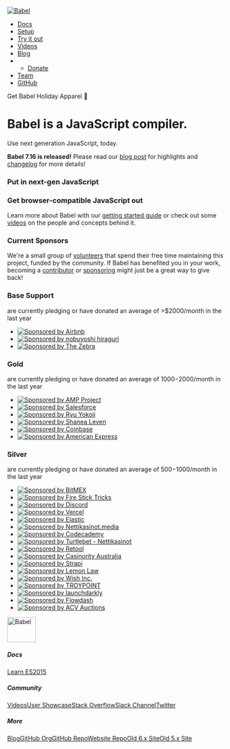 [<img src="https://d33wubrfki0l68.cloudfront.net/7a197cfe44548cc1a3f581152af70a3051e11671/78df8/img/babel.svg" alt="Babel" class="logo" />](https://babeljs.io/)

- [Docs](https://babeljs.io/docs/en/)
- [Setup](https://babeljs.io/setup)
- [Try it out](https://babeljs.io/repl)
- [Videos](https://babeljs.io/videos)
- [Blog](https://babeljs.io/blog/)
- - [Donate](https://opencollective.com/babel)
- [Team](https://babeljs.io/team)
- [GitHub](https://github.com/babel/babel)

[](https://teespring.com/babel-christmas?pr=FLAVORTOWN)

Get Babel Holiday Apparel 👕

# Babel is a JavaScript compiler.

Use next generation JavaScript, today.

**Babel 7.16 is released!** Please read our [blog post](https://babeljs.io/blog/2021/10/29/7.16.0) for highlights and [changelog](https://github.com/babel/babel/releases/tag/v7.16.0) for more details!

### Put in next-gen JavaScript

### Get browser-compatible JavaScript out

Learn more about Babel with our [getting started guide](https://babeljs.io/docs/en/index.html) or check out some [videos](https://babeljs.io/en/videos.html) on the people and concepts behind it.

### Current Sponsors

We're a small group of [volunteers](https://babeljs.io/en/team.html) that spend their free time maintaining this project, funded by the community. If Babel has benefited you in your work, becoming a [contributor](https://github.com/babel/babel/blob/main/CONTRIBUTING.md) or [sponsoring](https://opencollective.com/babel) might just be a great way to give back!

### Base Support

are currently pledging or have donated an average of &gt;$2000/month in the last year

- [![Sponsored by Airbnb](https://images.opencollective.com/airbnb/d327d66/logo.png)](https://www.airbnb.com/ "Airbnb")
- [![Sponsored by nobuyoshi hiraguri](https://images.opencollective.com/nobuyoshi-hiraguri/0a5d265/avatar.png)](https://opencollective.com/nobuyoshi-hiraguri "nobuyoshi hiraguri")
- [![Sponsored by The Zebra](https://images.opencollective.com/the-zebra/8a20279/logo.png)](https://www.thezebra.com/ "The Zebra")

### Gold

are currently pledging or have donated an average of $1000-$2000/month in the last year

- [![Sponsored by AMP Project](https://images.opencollective.com/amp/c8a3b25/logo.png)](https://www.ampproject.org/ "AMP Project")
- [![Sponsored by Salesforce](https://images.opencollective.com/salesforce/ca8f997/logo.png)](https://www.salesforce.com/ "Salesforce")
- [![Sponsored by Ryu Yokoji](https://images.opencollective.com/ryu-yokoji/1b85c1c/avatar.png)](https://opencollective.com/ryu-yokoji "Ryu Yokoji")
- [![Sponsored by Shanea Leven](https://images.opencollective.com/shanea-leven/ea42220/avatar.png)](https://www.codesee.io/ "Shanea Leven")
- [![Sponsored by Coinbase](https://avatars.githubusercontent.com/u/1885080?s=200&v=4)](https://github.com/coinbase "Coinbase")
- [![Sponsored by American Express](https://avatars.githubusercontent.com/u/3853301?s=200&v=4)](https://developer.americanexpress.com/ "American Express")

### Silver

are currently pledging or have donated an average of $500-$1000/month in the last year

- [![Sponsored by BitMEX](https://images.opencollective.com/bitmex/88df0a7/logo.png)](https://www.bitmex.com/ "BitMEX")
- [![Sponsored by Fire Stick Tricks](https://images.opencollective.com/fire-stick-tricks/b8fbe2c/logo.png)](https://www.firesticktricks.com/ "Fire Stick Tricks")
- [![Sponsored by Discord](https://images.opencollective.com/discordapp/f9645d9/logo.png)](https://discord.com/ "Discord")
- [![Sponsored by Vercel](https://images.opencollective.com/vercel/7ee187e/logo.png)](https://vercel.com/ "Vercel")
- [![Sponsored by Elastic](https://images.opencollective.com/elastic/dce5929/logo.png)](https://elastic.co/ "Elastic")
- [![Sponsored by Nettikasinot.media](https://images.opencollective.com/nettikasinot-media/2dba7da/logo.png)](https://www.nettikasinot.media/ "Nettikasinot.media")
- [![Sponsored by Codecademy](https://images.opencollective.com/codecademy/d56a48d/logo.png)](https://codecademy.com/ "Codecademy")
- [![Sponsored by Turtlebet - Nettikasinot](https://images.opencollective.com/turtlebet-nettikasinot/d2f0110/logo.png)](https://www.turtlebet.com/fi/kaikki-nettikasinot.html "Turtlebet - Nettikasinot")
- [![Sponsored by Retool](https://images.opencollective.com/retool/98ea68e/logo.png)](https://retool.com/ "Retool")
- [![Sponsored by Casinority Australia](https://images.opencollective.com/casinority-australia/6f18bae/avatar.png)](https://casinority.com/au/ "Casinority Australia")
- [![Sponsored by Strapi](https://images.opencollective.com/strapijs/d5c9a68/logo.png)](https://strapi.io/ "Strapi")
- [![Sponsored by Lemon Law](https://images.opencollective.com/lemon-law1/c7fa0d9/logo.png)](https://lemonlaw.site/ "Lemon Law")
- [![Sponsored by Wish Inc.](https://images.opencollective.com/wishshopping/e780c2b/logo.png)](https://www.wish.com/ "Wish Inc.")
- [![Sponsored by TROYPOINT](https://images.opencollective.com/troypoint/080f96f/avatar.png)](https://troypoint.com/ "TROYPOINT")
- [![Sponsored by launchdarkly](https://images.opencollective.com/launchdarkly/574bb9e/logo.png)](https://launchdarkly.com/ "launchdarkly")
- [![Sponsored by Flowdash](https://images.opencollective.com/flowdash/e9f182e/logo.png)](https://flowdash.com/ "Flowdash")
- [![Sponsored by ACV Auctions](https://avatars.githubusercontent.com/u/9889795?s=200&v=4)](https://github.com/acv-auctions "ACV Auctions")

<a href="https://babeljs.io/" class="nav-home"><img src="https://d33wubrfki0l68.cloudfront.net/7a197cfe44548cc1a3f581152af70a3051e11671/78df8/img/babel.svg" alt="Babel" width="66" height="58" /></a>

##### Docs

[Learn ES2015](https://babeljs.io/docs/en/learn.html)

##### Community

[Videos](https://babeljs.io/en/videos.html)[User Showcase](https://babeljs.io/en/users.html)[Stack Overflow](http://stackoverflow.com/questions/tagged/babeljs)[Slack Channel](https://babeljs.slack.com/)[Twitter](https://twitter.com/babeljs)

##### More

[Blog](https://babeljs.io/blog)[GitHub Org](https://github.com/babel)[GitHub Repo](https://github.com/babel/babel)[Website Repo](https://github.com/babel/website)[Old 6.x Site](https://old.babeljs.io/)[Old 5.x Site](http://henryzoo.com/babel.github.io)
